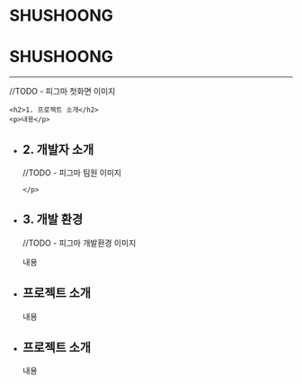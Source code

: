 # SHUSHOONG
<div>
 <h1>SHUSHOONG</h1>
 <hr>
 
 
</div>


 //TODO - 피그마 첫화면 이미지
<div>
  
    <h2>1. 프로젝트 소개</h2>
    <p>내용</p>
  
</div>
<ul>
  <li> 
    <h2>2. 개발자 소개</h2>
    //TODO - 피그마  팀원 이미지
    <p>
     
    </p>
  </li>
</ul>
<ul>
  <li> 
    <h2>3. 개발 환경</h2>
   //TODO - 피그마 개발환경 이미지
    <p>내용</p>
  </li>
</ul>
<ul>
  <li> 
    <h2>프로젝트 소개</h2>
    <p>내용</p>
  </li>
</ul>
<ul>
  <li> 
    <h2>프로젝트 소개</h2>
    <p>내용</p>
  </li>
</ul>


